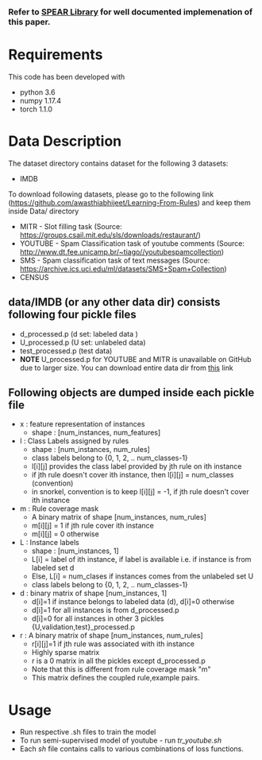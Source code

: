 
### Refer to [SPEAR Library](http://github.com/decile-team/spear)  for well documented implemenation of this paper.
# Requirements
This code has been developed with
  - python 3.6
  - numpy 1.17.4
  - torch 1.1.0

# Data Description
The dataset directory contains dataset for the following 3 datasets:
  * IMDB
  
To download following datasets, please go to the following link (https://github.com/awasthiabhijeet/Learning-From-Rules) and keep them inside Data/ directory
  
  * MITR - Slot filling task (Source: https://groups.csail.mit.edu/sls/downloads/restaurant/)
  * YOUTUBE - Spam Classification task of youtube comments (Source: http://www.dt.fee.unicamp.br/~tiago//youtubespamcollection)
  * SMS - Spam classification task of text messages (Source: https://archive.ics.uci.edu/ml/datasets/SMS+Spam+Collection)
  * CENSUS 
  
## data/IMDB (or any other data dir) consists following four pickle files
  * d_processed.p (d set: labeled data ) 
  * U_processed.p (U set: unlabeled data)
  * test_processed.p (test data)
  * **NOTE** U_processed.p for YOUTUBE and MITR is unavailable on GitHub due to larger size. You can download entire data dir from [this](https://drive.google.com/file/d/1dWTUC_f0Ks-Hg4TtkHrwWy0RmzLMH-X1/view?usp=sharing) link

## Following objects are dumped inside each pickle file
* x : feature representation of instances
    - shape : [num_instances, num_features]
* l : Class Labels assigned by rules
    - shape : [num_instances, num_rules]
    - class labels belong to {0, 1, 2, .. num_classes-1}
    - l[i][j] provides the class label provided by jth rule on ith instance
    - if jth rule doesn't cover ith instance, then l[i][j] = num_classes (convention)
    - in snorkel, convention is to keep l[i][j] = -1, if jth rule doesn't cover ith instance
* m : Rule coverage mask
    - A binary matrix of shape [num_instances, num_rules]
    - m[i][j] = 1 if jth rule cover ith instance
    - m[i][j] = 0 otherwise
* L : Instance labels
    - shape : [num_instances, 1]
    - L[i] = label of ith instance, if label is available i.e. if instance is from labeled set d
    - Else, L[i] = num_clases if instances comes from the unlabeled set U
    - class labels belong to {0, 1, 2, .. num_classes-1}
* d : binary matrix of shape [num_instances, 1]
    - d[i]=1 if instance belongs to labeled data (d), d[i]=0 otherwise
    - d[i]=1 for all instances is from d_processed.p
    - d[i]=0 for all instances in other 3 pickles {U,validation,test}_processed.p
* r : A binary matrix of shape [num_instances, num_rules]
    - r[i][j]=1 if jth rule was associated with ith instance
    - Highly sparse matrix
    - r is a 0 matrix in all the pickles except d_processed.p
    - Note that this is different from rule coverage mask "m"
    - This matrix defines the coupled rule,example pairs.

# Usage
  - Run respective .sh files to train the model
  - To run semi-supervised model of youtube - run *tr_youtube.sh*
  - Each *sh* file contains calls to various combinations of loss functions.
